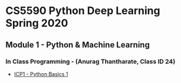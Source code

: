 # CS5590 Python Deep Learning Spring 2020

## Module 1 - Python & Machine Learning

### In Class Programming - (Anurag Thantharate, Class ID 24)


* [ICP1 - Python Basics 1](https://github.com/adtmv7/CS5590-490-Python-Deep-Learning/tree/master/ICP1) 

